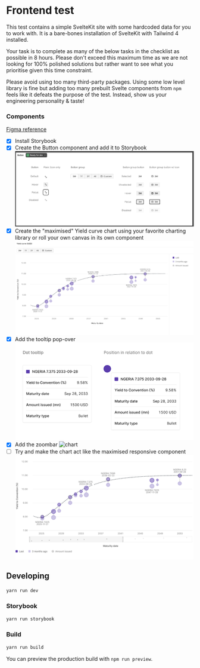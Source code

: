# Frontend test

This test contains a simple SvelteKit site with some hardcoded data for you to
work with. It is a bare-bones installation of SvelteKit with Tailwind 4
installed.

Your task is to complete as many of the below tasks in the checklist as possible
in 8 hours. Please don't exceed this maximum time as we are not looking for 100%
polished solutions but rather want to see what you prioritise given this time
constraint.

Please avoid using too many third-party packages. Using some low level library
is fine but adding too many prebuilt Svelte components from `npm` feels like it
defeats the purpose of the test. Instead, show us your engineering personality &
taste!

### Components

[Figma reference](https://www.figma.com/design/5a0QotFrGIVCyVjt4QbnVj/Tellimer-frontend-test?node-id=2004-57902&t=NU61aaTYiXcfC2KT-11)

- [x] Install Storybook
- [x] Create the Button component and add it to Storybook ![chart](/button.png)
- [x] Create the "maximised" Yield curve chart using your favorite charting
      library or roll your own canvas in its own component ![chart](/chart.png)
- [x] Add the tooltip pop-over ![chart](/tooltip.png)
- [x] Add the zoombar ![chart](/zoombar.png)
- [ ] Try and make the chart act like the maximised responsive component
      ![chart](/responsive.png)

## Developing

```bash
yarn run dev
```

### Storybook

```bash
yarn run storybook
```

### Build

```bash
yarn run build
```

You can preview the production build with `npm run preview`.
